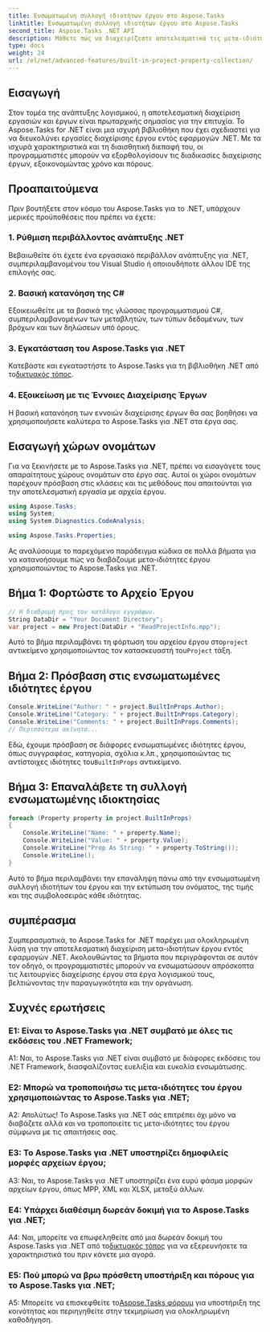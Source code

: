```yaml
---
title: Ενσωματωμένη συλλογή ιδιοτήτων έργου στο Aspose.Tasks
linktitle: Ενσωματωμένη συλλογή ιδιοτήτων έργου στο Aspose.Tasks
second_title: Aspose.Tasks .NET API
description: Μάθετε πώς να διαχειρίζεστε αποτελεσματικά τις μετα-ιδιότητες έργου σε εφαρμογές .NET χρησιμοποιώντας το Aspose.Tasks. Διαβάστε, τροποποιήστε και επαναλάβετε τις ιδιότητες χωρίς κόπο.
type: docs
weight: 24
url: /el/net/advanced-features/built-in-project-property-collection/
---
```

## Εισαγωγή

Στον τομέα της ανάπτυξης λογισμικού, η αποτελεσματική διαχείριση εργασιών και έργων είναι πρωταρχικής σημασίας για την επιτυχία. Το Aspose.Tasks for .NET είναι μια ισχυρή βιβλιοθήκη που έχει σχεδιαστεί για να διευκολύνει εργασίες διαχείρισης έργου εντός εφαρμογών .NET. Με τα ισχυρά χαρακτηριστικά και τη διαισθητική διεπαφή του, οι προγραμματιστές μπορούν να εξορθολογίσουν τις διαδικασίες διαχείρισης έργων, εξοικονομώντας χρόνο και πόρους.

## Προαπαιτούμενα

Πριν βουτήξετε στον κόσμο του Aspose.Tasks για το .NET, υπάρχουν μερικές προϋποθέσεις που πρέπει να έχετε:

### 1. Ρύθμιση περιβάλλοντος ανάπτυξης .NET

Βεβαιωθείτε ότι έχετε ένα εργασιακό περιβάλλον ανάπτυξης για .NET, συμπεριλαμβανομένου του Visual Studio ή οποιουδήποτε άλλου IDE της επιλογής σας.

### 2. Βασική κατανόηση της C#

Εξοικειωθείτε με τα βασικά της γλώσσας προγραμματισμού C#, συμπεριλαμβανομένων των μεταβλητών, των τύπων δεδομένων, των βρόχων και των δηλώσεων υπό όρους.

### 3. Εγκατάσταση του Aspose.Tasks για .NET

Κατεβάστε και εγκαταστήστε το Aspose.Tasks για τη βιβλιοθήκη .NET από το[δικτυακός τόπος](https://releases.aspose.com/tasks/net/).

### 4. Εξοικείωση με τις Έννοιες Διαχείρισης Έργων

Η βασική κατανόηση των εννοιών διαχείρισης έργων θα σας βοηθήσει να χρησιμοποιήσετε καλύτερα το Aspose.Tasks για .NET στα έργα σας.

## Εισαγωγή χώρων ονομάτων

Για να ξεκινήσετε με το Aspose.Tasks για .NET, πρέπει να εισαγάγετε τους απαραίτητους χώρους ονομάτων στο έργο σας. Αυτοί οι χώροι ονομάτων παρέχουν πρόσβαση στις κλάσεις και τις μεθόδους που απαιτούνται για την αποτελεσματική εργασία με αρχεία έργου.

```csharp
using Aspose.Tasks;
using System;
using System.Diagnostics.CodeAnalysis;

using Aspose.Tasks.Properties;

```

Ας αναλύσουμε το παρεχόμενο παράδειγμα κώδικα σε πολλά βήματα για να κατανοήσουμε πώς να διαβάζουμε μετα-ιδιότητες έργου χρησιμοποιώντας το Aspose.Tasks για .NET.

## Βήμα 1: Φορτώστε το Αρχείο Έργου

```csharp
// Η διαδρομή προς τον κατάλογο εγγράφων.
String DataDir = "Your Document Directory";
var project = new Project(DataDir + "ReadProjectInfo.mpp");
```

 Αυτό το βήμα περιλαμβάνει τη φόρτωση του αρχείου έργου στο`project` αντικείμενο χρησιμοποιώντας τον κατασκευαστή του`Project` τάξη.

## Βήμα 2: Πρόσβαση στις ενσωματωμένες ιδιότητες έργου

```csharp
Console.WriteLine("Author: " + project.BuiltInProps.Author);
Console.WriteLine("Category: " + project.BuiltInProps.Category);
Console.WriteLine("Comments: " + project.BuiltInProps.Comments);
// Περισσότερα ακίνητα...
```

 Εδώ, έχουμε πρόσβαση σε διάφορες ενσωματωμένες ιδιότητες έργου, όπως συγγραφέας, κατηγορία, σχόλια κ.λπ., χρησιμοποιώντας τις αντίστοιχες ιδιότητες του`BuiltInProps` αντικείμενο.

## Βήμα 3: Επαναλάβετε τη συλλογή ενσωματωμένης ιδιοκτησίας

```csharp
foreach (Property property in project.BuiltInProps)
{
    Console.WriteLine("Name: " + property.Name);
    Console.WriteLine("Value: " + property.Value);
    Console.WriteLine("Prop As String: " + property.ToString());
    Console.WriteLine();
}
```

Αυτό το βήμα περιλαμβάνει την επανάληψη πάνω από την ενσωματωμένη συλλογή ιδιοτήτων του έργου και την εκτύπωση του ονόματος, της τιμής και της συμβολοσειράς κάθε ιδιότητας.

## συμπέρασμα

Συμπερασματικά, το Aspose.Tasks for .NET παρέχει μια ολοκληρωμένη λύση για την αποτελεσματική διαχείριση μετα-ιδιοτήτων έργου εντός εφαρμογών .NET. Ακολουθώντας τα βήματα που περιγράφονται σε αυτόν τον οδηγό, οι προγραμματιστές μπορούν να ενσωματώσουν απρόσκοπτα τις λειτουργίες διαχείρισης έργου στα έργα λογισμικού τους, βελτιώνοντας την παραγωγικότητα και την οργάνωση.

## Συχνές ερωτήσεις

### Ε1: Είναι το Aspose.Tasks για .NET συμβατό με όλες τις εκδόσεις του .NET Framework;

A1: Ναι, το Aspose.Tasks για .NET είναι συμβατό με διάφορες εκδόσεις του .NET Framework, διασφαλίζοντας ευελιξία και ευκολία ενσωμάτωσης.

### Ε2: Μπορώ να τροποποιήσω τις μετα-ιδιότητες του έργου χρησιμοποιώντας το Aspose.Tasks για .NET;

Α2: Απολύτως! Το Aspose.Tasks για .NET σάς επιτρέπει όχι μόνο να διαβάζετε αλλά και να τροποποιείτε τις μετα-ιδιότητες του έργου σύμφωνα με τις απαιτήσεις σας.

### Ε3: Το Aspose.Tasks για .NET υποστηρίζει δημοφιλείς μορφές αρχείων έργου;

A3: Ναι, το Aspose.Tasks για .NET υποστηρίζει ένα ευρύ φάσμα μορφών αρχείων έργου, όπως MPP, XML και XLSX, μεταξύ άλλων.

### Ε4: Υπάρχει διαθέσιμη δωρεάν δοκιμή για το Aspose.Tasks για .NET;

 A4: Ναι, μπορείτε να επωφεληθείτε από μια δωρεάν δοκιμή του Aspose.Tasks για .NET από το[δικτυακός τόπος](https://releases.aspose.com/tasks/net/) για να εξερευνήσετε τα χαρακτηριστικά του πριν κάνετε μια αγορά.

### Ε5: Πού μπορώ να βρω πρόσθετη υποστήριξη και πόρους για το Aspose.Tasks για .NET;

 A5: Μπορείτε να επισκεφθείτε το[Aspose.Tasks φόρουμ](https://forum.aspose.com/c/tasks/15) για υποστήριξη της κοινότητας και περιηγηθείτε στην τεκμηρίωση για ολοκληρωμένη καθοδήγηση.
